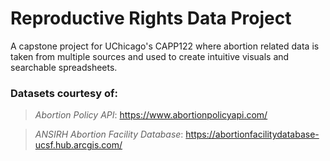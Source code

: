 # Reproductive Rights Data Project
A capstone project for UChicago's CAPP122 where abortion related data is taken from multiple sources and used to create intuitive visuals and searchable spreadsheets.

### Datasets courtesy of:
> _Abortion Policy API_: https://www.abortionpolicyapi.com/

> _ANSIRH Abortion Facility Database_: https://abortionfacilitydatabase-ucsf.hub.arcgis.com/
